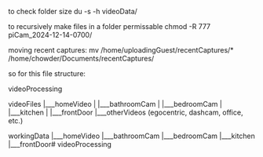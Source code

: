 to check folder size
du -s -h videoData/

to recursively make files in a folder permissable
chmod -R 777 piCam_2024-12-14-0700/

moving recent captures:
mv /home/uploadingGuest/recentCaptures/* /home/chowder/Documents/recentCaptures/

so for this file structure:

videoProcessing

videoFiles
|___homeVideo
|   |___bathroomCam
|   |___bedroomCam
|   |___kitchen
|   |___frontDoor
|___otherVideos (egocentric, dashcam, office, etc.)

workingData
|___homeVideo
    |___bathroomCam
    |___bedroomCam
    |___kitchen
    |___frontDoor# videoProcessing

